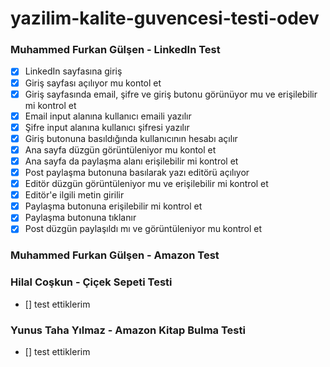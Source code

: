 # yazilim-kalite-guvencesi-testi-odev

### Muhammed Furkan Gülşen - LinkedIn Test

- [x] LinkedIn sayfasına giriş
- [x] Giriş sayfası açılıyor mu kontol et
- [x] Giriş sayfasında email, şifre ve giriş butonu görünüyor mu
      ve erişilebilir mi kontrol et
- [x] Email input alanına kullanıcı emaili yazılır
- [x] Şifre input alanına kullanıcı şifresi yazılır
- [x] Giriş butonuna basıldığında kullanıcının hesabı açılır
- [x] Ana sayfa düzgün görüntüleniyor mu kontol et
- [x] Ana sayfa da paylaşma alanı erişilebilir mi kontrol et
- [x] Post paylaşma butonuna basılarak yazı editörü açılıyor
- [x] Editör düzgün görüntüleniyor mu ve erişilebilir mi kontrol et
- [x] Editör'e ilgili metin girilir
- [x] Paylaşma butonuna erişilebilir mi kontrol et
- [x] Paylaşma butonuna tıklanır
- [x] Post düzgün paylaşıldı mı ve görüntüleniyor mu kontrol et

### Muhammed Furkan Gülşen - Amazon Test

### Hilal Coşkun - Çiçek Sepeti Testi

- [] test ettiklerim

### Yunus Taha Yılmaz - Amazon Kitap Bulma Testi

- [] test ettiklerim
